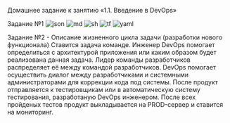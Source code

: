 Домашнее задание к занятию «1.1. Введение в DevOps»

Задание №1
![json](https://user-images.githubusercontent.com/77498640/139213076-b7111175-d874-42c9-b481-77337e1fb757.JPG)
![md](https://user-images.githubusercontent.com/77498640/139213079-401c4d48-d261-4304-a332-06b31fdc9ad9.JPG)
![sh](https://user-images.githubusercontent.com/77498640/139213082-2586b670-97fb-4fc2-88e1-78b4c79d166c.JPG)
![tf](https://user-images.githubusercontent.com/77498640/139213084-cef65b85-2348-4320-82b3-e7f8662321d4.JPG)
![yaml](https://user-images.githubusercontent.com/77498640/139213088-f9e88384-1ef8-4de7-8510-e6701eccf32c.JPG)

Задание №2 - Описание жизненного цикла задачи (разработки нового функционала)
Ставится  задача команде. Инженер DevOps помогает определиться с архитектурой приложения или каким образом будет реализована данная задача. Лидер команды разработчиков распределяет её между командой разработчиков. DevOps помогает осуществить диалог между разработчиками и системными администраторами для коррекции кода под системы. После продукт отправляется к тестировщикам или в автоматическую систему тестирования, разработаную DevOps инженером. После всех пройденых тестов продукт выкладывается на PROD-сервер и ставится на мониторинг.
